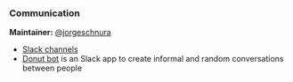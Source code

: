 ### Communication

**Maintainer:** [@jorgeschnura](https://github.com/jorgeschnura)

* [Slack channels](slack_channels.md)
* [Donut bot](donut.md) is an Slack app to create informal and random conversations between people
